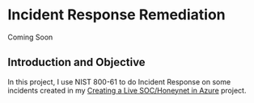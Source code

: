 # Incident Response Remediation

Coming Soon

## Introduction and Objective

In this project, I use NIST 800-61 to do Incident Response on some incidents created in my [Creating a Live SOC/Honeynet in Azure](https://github.com/wadegamache/Azure-SOC-Honeynet) project. 

<!--
## BRUTE FORCE Attempt - MEDIUM Priority

![image](https://github.com/user-attachments/assets/e61739c7-39c5-4e99-86a6-15450c20dfb6)

events/alerts/timeline

![image](https://github.com/user-attachments/assets/db75d921-24ba-4852-8e2e-4d669d1f3177)

alerts

![image](https://github.com/user-attachments/assets/6df9f37c-70c8-40da-82cc-8e8d7bfdca0e)

entities

![image](https://github.com/user-attachments/assets/979c045e-35ef-4f65-a4b6-161e0bb63857)

LAW with 8 attacker IPs

![image](https://github.com/user-attachments/assets/eb0bdeaa-7638-4eb5-bc75-61b8eec7d336)

Law with 4 attacker IPs, 1 open

![image](https://github.com/user-attachments/assets/da9fc6b3-cc13-43df-865c-d1a59dbd2a8e)

Correlation Page

![image](https://github.com/user-attachments/assets/2895eb9c-0557-41d8-8378-7b98f035a651)

IP lookups x4

![image](https://github.com/user-attachments/assets/b6b50d06-920c-41ad-bd6a-43081c19b271)
![image](https://github.com/user-attachments/assets/2a1642cb-0297-4248-b4f1-a1aedd03c777)

making firewall inbound rule

![image](https://github.com/user-attachments/assets/00fcfd9d-f499-4956-96a8-7ea759be47a9)

Rule for an IP range

![image](https://github.com/user-attachments/assets/470b7f70-d0b4-4d3a-a3c4-d7bb6ec6b384)

4 rules for 8 alerts

![image](https://github.com/user-attachments/assets/b1b3e750-81c1-4da9-b460-b580b120f365)

Closeout incident? Copy/paste decription text?


### Incident Description

This incident involves observation of potential brute force attempts against a windows VM

### Incident Response Actions
Verify the authenticity of the alerts
Isolate machine? Change password of affected user?
Identify the origin of attacks, determine if they are attacking or involved with anything else
Determine how and when ttack occured. Are the NSGs not beng locked down? If so check other NSGs.
Assess the potential impact of the incident. What type of account was it? Permissions?

### Containment and Recovery
Lock down the NSG assigned to that VM/Subnet, either entirely, or to allow only necessary trafic.

Reset the affected uer's password.

Enable MFA.

### Document Findings and Close out Incident



## Malware Detected - HIGH Priority

This incident 


-->
